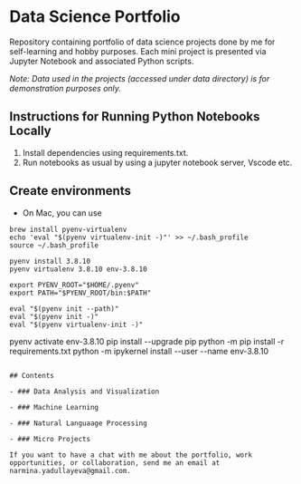 # Data Science Portfolio

Repository containing portfolio of data science projects done by me for self-learning and hobby purposes. Each mini project is presented via Jupyter Notebook and associated Python scripts.

_Note: Data used in the projects (accessed under data directory) is for demonstration purposes only._

## Instructions for Running Python Notebooks Locally

1. Install dependencies using requirements.txt.
2. Run notebooks as usual by using a jupyter notebook server, Vscode etc.

## Create environments

- On Mac, you can use

```
brew install pyenv-virtualenv
echo 'eval "$(pyenv virtualenv-init -)"' >> ~/.bash_profile
source ~/.bash_profile
```

```
pyenv install 3.8.10
pyenv virtualenv 3.8.10 env-3.8.10
```

```
export PYENV_ROOT="$HOME/.pyenv"
export PATH="$PYENV_ROOT/bin:$PATH"

eval "$(pyenv init --path)"
eval "$(pyenv init -)"
eval "$(pyenv virtualenv-init -)"
```

pyenv activate env-3.8.10
pip install --upgrade pip
python -m pip install -r requirements.txt
python -m ipykernel install --user --name env-3.8.10

```

## Contents

- ### Data Analysis and Visualization

- ### Machine Learning

- ### Natural Languaage Processing

- ### Micro Projects

If you want to have a chat with me about the portfolio, work opportunities, or collaboration, send me an email at narmina.yadullayeva@gmail.com.
```
